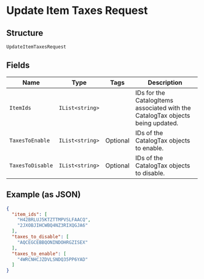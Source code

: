 
# Update Item Taxes Request

## Structure

`UpdateItemTaxesRequest`

## Fields

| Name | Type | Tags | Description |
|  --- | --- | --- | --- |
| `ItemIds` | `IList<string>` |  | IDs for the CatalogItems associated with the CatalogTax objects being updated. |
| `TaxesToEnable` | `IList<string>` | Optional | IDs of the CatalogTax objects to enable. |
| `TaxesToDisable` | `IList<string>` | Optional | IDs of the CatalogTax objects to disable. |

## Example (as JSON)

```json
{
  "item_ids": [
    "H42BRLUJ5KTZTTMPVSLFAACQ",
    "2JXOBJIHCWBQ4NZ3RIXQGJA6"
  ],
  "taxes_to_disable": [
    "AQCEGCEBBQONINDOHRGZISEX"
  ],
  "taxes_to_enable": [
    "4WRCNHCJZDVLSNDQ35PP6YAD"
  ]
}
```

